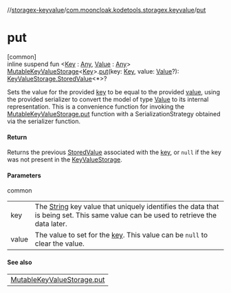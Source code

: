 //[storagex-keyvalue](../../index.md)/[com.mooncloak.kodetools.storagex.keyvalue](index.md)/[put](put.md)

# put

[common]\
inline suspend fun &lt;[Key](put.md) : [Any](https://kotlinlang.org/api/latest/jvm/stdlib/kotlin/-any/index.html), [Value](put.md) : [Any](https://kotlinlang.org/api/latest/jvm/stdlib/kotlin/-any/index.html)&gt; [MutableKeyValueStorage](-mutable-key-value-storage/index.md)&lt;[Key](put.md)&gt;.[put](put.md)(key: [Key](put.md), value: [Value](put.md)?): [KeyValueStorage.StoredValue](-key-value-storage/-stored-value/index.md)&lt;*&gt;?

Sets the value for the provided [key](put.md) to be equal to the provided [value](put.md), using the provided serializer to convert the model of type [Value](put.md) to its internal representation. This is a convenience function for invoking the [MutableKeyValueStorage.put](-mutable-key-value-storage/put.md) function with a SerializationStrategy obtained via the serializer function.

#### Return

Returns the previous [StoredValue](-key-value-storage/-stored-value/index.md) associated with the [key](put.md), or `null` if the key was not present in the [KeyValueStorage](-key-value-storage/index.md).

#### Parameters

common

| | |
|---|---|
| key | The [String](https://kotlinlang.org/api/latest/jvm/stdlib/kotlin/-string/index.html) key value that uniquely identifies the data that is being set. This same value can be used to retrieve the data later. |
| value | The value to set for the [key](put.md). This value can be `null` to clear the value. |

#### See also

| |
|---|
| [MutableKeyValueStorage.put](-mutable-key-value-storage/put.md) |
